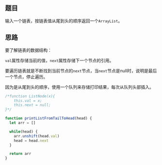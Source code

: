 ## 题目

输入一个链表，按链表值从尾到头的顺序返回一个`ArrayList`。

## 思路

要了解链表的数据结构：

`val`属性存储当前的值，`next`属性存储下一个节点的引用。

要遍历链表就是不断找到当前节点的`next`节点，当`next`节点是null时，说明是最后一个节点，停止遍历。

因为是从尾到头的顺序，使用一个队列来存储打印结果，每次从队列头部插入。

```js
/*function ListNode(x){
    this.val = x;
    this.next = null;
}*/

function printListFromTailToHead(head) {
  let arr = []

  while(head) {
    arr.unshift(head.val)
    head = head.next
  }

  return arr
}
```